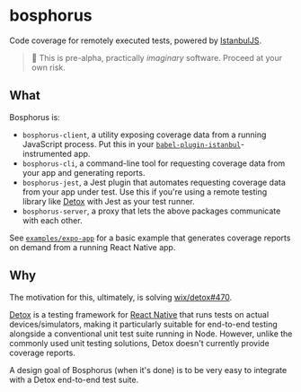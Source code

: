 # bosphorus

Code coverage for remotely executed tests, powered by [IstanbulJS](https://istanbul.js.org/).

> 🛑 This is pre-alpha, practically _imaginary_ software. Proceed at your own risk.

## What

Bosphorus is:

* `bosphorus-client`, a utility exposing coverage data from a running JavaScript process. Put this in your [`babel-plugin-istanbul`](https://github.com/istanbuljs/babel-plugin-istanbul)-instrumented app.
* `bosphorus-cli`, a command-line tool for requesting coverage data from your app and generating reports.
* `bosphorus-jest`, a Jest plugin that automates requesting coverage data from your app under test. Use this if you're using a remote testing library like [Detox](https://github.com/wix/detox) with Jest as your test runner.
* `bosphorus-server`, a proxy that lets the above packages communicate with each other.

See [`examples/expo-app`](https://github.com/motiz88/bosphorus/tree/master/examples/expo-app) for a basic example that generates coverage reports on demand from a running React Native app.

## Why

The motivation for this, ultimately, is solving [wix/detox#470](https://github.com/wix/detox/issues/470).

[Detox](https://github.com/wix/detox) is a testing framework for [React Native](https://facebook.github.io/react-native/) that runs tests on actual devices/simulators, making it particularly suitable for end-to-end testing alongside a conventional unit test suite running in Node. However, unlike the commonly used unit testing solutions, Detox doesn't currently provide coverage reports.

A design goal of Bosphorus (when it's done) is to be very easy to integrate with a Detox end-to-end test suite.
